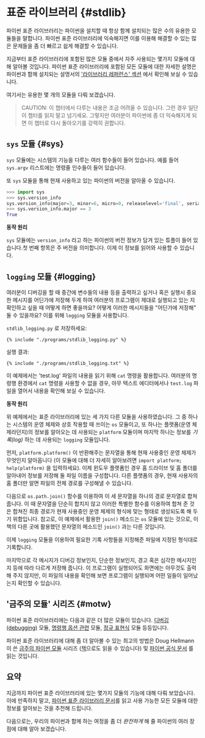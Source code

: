 # 표준 라이브러리 {#stdlib}

파이썬 표준 라이브러리는 파이썬을 설치할 때 항상 함께 설치되는 많은 수의 유용한 모듈들을 말합니다. 파이썬 표준 라이브러리에 익숙해지면 이를 이용해 해결할 수 있는 많은 문제들을 좀 더 빠르고 쉽게 해결할 수 있습니다.

지금부터 표준 라이브러리에 포함된 많은 모듈 중에서 자주 사용되는 몇가지 모듈에 대해 알아볼 것입니다. 파이썬 표준 라이브러리에 포함된 모든 모듈에 대한 자세한 설명은 파이썬과 함께 설치되는 설명서의 ['라이브러리 레퍼런스' 섹션](http://docs.python.org/3/library/) 에서 확인해 보실 수 있습니다.

여기서는 유용한 몇 개의 모듈을 다뤄 보겠습니다.

> CAUTION: 이 챕터에서 다루는 내용은 조금 어려울 수 있습니다. 그런 경우 일단 이 챕터를 읽지 말고 넘기세요. 그렇지만 여러분이 파이썬에 좀 더 익숙해지게 되면 이 챕터로 다시 돌아오기를 강력히 권합니다.

## `sys` 모듈 {#sys}

`sys` 모듈에는 시스템의 기능을 다루는 여러 함수들이 들어 있습니다. 예를 들어 `sys.argv` 리스트에는 명령줄 인수들이 들어 있습니다.

또 `sys` 모듈을 통해 현재 사용하고 있는 파이썬의 버전을 알아올 수 있습니다.

<!-- The output should match pythonVersion variable in book.json -->
```python
>>> import sys
>>> sys.version_info
sys.version_info(major=3, minor=6, micro=0, releaselevel='final', serial=0)
>>> sys.version_info.major == 3
True
```

**동작 원리**

`sys` 모듈에는 `version_info` 라고 하는 파이썬의 버전 정보가 담겨 있는 튜플이 들어 있습니다.첫 번째 항목은 주 버전을 의미합니다. 이제 이 정보를 읽어와 사용할 수 있습니다.

## `logging` 모듈 {#logging}

여러분이 디버깅을 할 때 중간에 변수들의 내용 등을 출력하고 싶거나 혹은 실행시 중요한 메시지를 어딘가에 저장해 두게 하여 여러분의 프로그램이 제대로 실행되고 있는 지 확인하고 싶을 때 어떻게 하면 좋을까요? 어떻게 이러한 메시지들을 "어딘가에 저장해" 둘 수 있을까요? 이를 위해 `logging` 모듈을 사용합니다.

`stdlib_logging.py` 로 저장하세요:

<pre><code class="lang-python">{% include "./programs/stdlib_logging.py" %}</code></pre>

실행 결과:

<pre><code>{% include "./programs/stdlib_logging.txt" %}</code></pre>

이 예제에서는 'test.log' 파일의 내용을 읽기 위해 `cat` 명령을 활용합니다. 여러분의 명령행 환경에서 `cat` 명령을 사용할 수 없을 경우, 아무 텍스트 에디터에서나 `test.log` 파일을 열어서 내용을 확인해 보실 수 있습니다.

**동작 원리**

위 예제에서는 표준 라이브러리에 있는 세 가지 다른 모듈을 사용하였습니다. 그 중 하나는 시스템의 운영 체제와 상호 작용할 때 쓰이는 `os` 모듈이고, 또 하나는 플랫폼(운영 체제라던지)의 정보를 알아오는 데 사용되는 `platform` 모듈이며 마지막 하나는 정보를 *기록(log)* 하는 데 사용되는 `logging` 모듈입니다.

먼저, `platform.platform()` 이 반환해주는 문자열을 통해 현재 사용중인 운영 체제가 무엇인지 알아옵니다 (이 모듈에 대해 더 자세히 알아보려면 `import platform; help(platform)` 을 입력하세요). 이제 윈도우 플랫폼인 경우 홈 드라이브 및 홈 폴더를 알아내어 정보를 저장해 둘 파일 이름을 구성합니다. 다른 플랫폼의 경우, 현재 사용자의 홈 폴더만 알면 파일의 전체 경로를 구성해낼 수 있습니다.

다음으로 `os.path.join()` 함수를 이용하여 이 세 문자열을 하나의 경로 문자열로 합쳐 줍니다. 이 때 문자열을 단순히 합치지 않고 이러한 특별한 함수를 이용하여 합쳐 준 것은 합쳐진 최종 경로가 현재 사용중인 운영 체제의 형식에 맞는 형태로 생성되도록 해 두기 위함입니다. 참고로, 이 예제에서 활용한 `join()` 메소드는 `os` 모듈에 있는 것으로, 이 책의 다른 곳에 활용했던 문자열의 메소드인 `join()` 과는 다른 것입니다.

이제 `logging` 모듈을 이용하여 필요한 기록 사항들을 지정해준 파일에 지정된 형식대로 기록합니다.

마지막으로 각 메시지가 디버깅 정보인지, 단순한 정보인지, 경고 혹은 심각한 메시지인지 등에 따라 다르게 저장해 줍니다. 이 프로그램이 실행되어도 화면에는 아무것도 출력해 주지 않지만, 이 파일의 내용을 확인해 보면 프로그램이 실행되며 어떤 일들이 일어났는지 확인할 수 있습니다.

## '금주의 모듈' 시리즈 {#motw}

파이썬 표준 라이브러리에는 다음과 같은 더 많은 모듈이 있습니다. [디버깅(debugging)](http://docs.python.org/3/library/pdb.html) 모듈,
[명령행 옵션 관련](http://docs.python.org/3/library/argparse.html) 모듈, [정규 표현식](http://docs.python.org/3/library/re.html) 모듈 등등입니다.

파이썬 표준 라이브러리에 대해 좀 더 알아볼 수 있는 최고의 방법은 Doug Hellmann이 쓴 [금주의 파이썬 모듈](http://pymotw.com/2/contents.html) 시리즈 ([책](http://amzn.com/0321767349)으로도 읽을 수 있습니다) 및 [파이썬 공식 문서](http://docs.python.org/3/) 를 읽는 것입니다.

## 요약

지금까지 파이썬 표준 라이브러리에 있는 몇가지 모듈의 기능에 대해 다뤄 보았습니다. 이에 만족하지 말고, [파이썬 표준 라이브러리 문서](http://docs.python.org/3/library/)를 읽고 사용 가능한 모든 모듈에 대한 정보를 알아보는 것을 추천해 드립니다.

다음으로는, 우리의 파이썬과 함께 하는 여정을 좀 더 _완전하게_ 해 줄 파이썬의 여러 장점에 대해 알아 보겠습니다.
